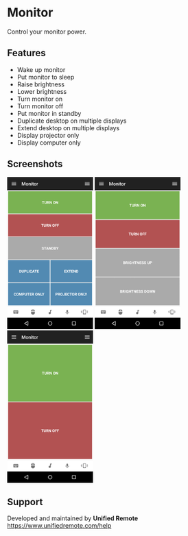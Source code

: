# Monitor
Control your monitor power.

## Features
*  Wake up monitor
*  Put monitor to sleep
*  Raise brightness
*  Lower brightness
*  Turn monitor on
*  Turn monitor off
*  Put monitor in standby
*  Duplicate desktop on multiple displays
*  Extend desktop on multiple displays
*  Display projector only
*  Display computer only

## Screenshots
<img src="screen-win.png" width="200" />
<img src="screen-osx.png" width="200" />
<img src="screen-lx.png" width="200" />

## Support
Developed and maintained by **Unified Remote**  
https://www.unifiedremote.com/help